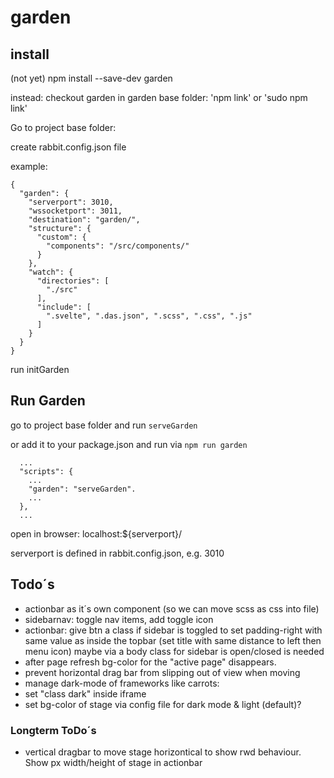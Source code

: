 # garden

## install 
(not yet) npm install --save-dev garden

instead:
checkout garden
in garden base folder: 'npm link' or 'sudo npm link'

Go to project base folder:

create rabbit.config.json file

example:
```
{
  "garden": {
    "serverport": 3010,
    "wssocketport": 3011,
    "destination": "garden/",
    "structure": {
      "custom": {
        "components": "/src/components/"
      }
    },
    "watch": {
      "directories": [
        "./src"
      ],
      "include": [
        ".svelte", ".das.json", ".scss", ".css", ".js"
      ]
    }
  }
}
```

run initGarden


## Run Garden

go to project base folder and run `serveGarden`

or add it to your package.json and run via `npm run garden`
```
  ...
  "scripts": {
    ...
    "garden": "serveGarden".
    ...
  },
  ...
```

open in browser: localhost:${serverport}/ 

serverport is defined in rabbit.config.json, e.g. 3010


## Todo´s

* actionbar as it´s own component (so we can move scss as css into file)
* sidebarnav: toggle nav items, add toggle icon
* actionbar: give btn a class if sidebar is toggled to set padding-right with same value as inside the topbar (set title with same distance to left then menu icon) maybe via a body class for sidebar is open/closed is needed
* after page refresh bg-color for the "active page" disappears.
* prevent horizontal drag bar from slipping out of view when moving
* manage dark-mode of frameworks like carrots:
* set "class dark" inside iframe
* set bg-color of stage via config file for dark mode & light (default)?

### Longterm ToDo´s

* vertical dragbar to move stage horizontical to show rwd behaviour. Show px width/height of stage in actionbar

